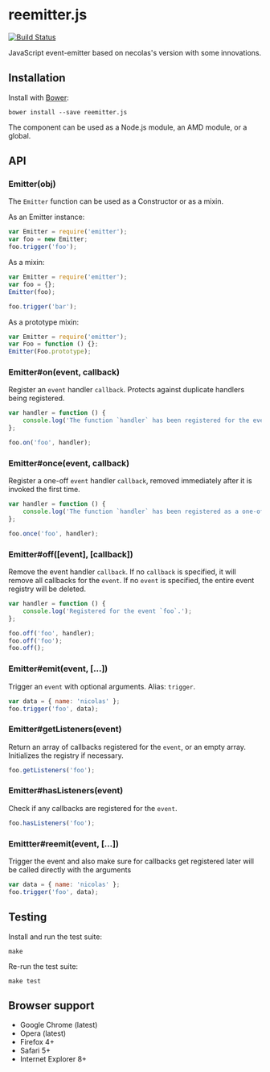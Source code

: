 # reemitter.js

[![Build Status](https://secure.travis-ci.org/necolas/emitter.js.png?branch=master)](http://travis-ci.org/necolas/emitter.js)

JavaScript event-emitter based on necolas's version with some innovations.

## Installation

Install with [Bower](http://bower.io):

```
bower install --save reemitter.js
```

The component can be used as a Node.js module, an AMD module, or a global.

## API

### Emitter(obj)

The `Emitter` function can be used as a Constructor or as a mixin.

As an Emitter instance:

```js
var Emitter = require('emitter');
var foo = new Emitter;
foo.trigger('foo');
```

As a mixin:

```js
var Emitter = require('emitter');
var foo = {};
Emitter(foo);

foo.trigger('bar');
```

As a prototype mixin:

```js
var Emitter = require('emitter');
var Foo = function () {};
Emitter(Foo.prototype);
```

### Emitter#on(event, callback)

Register an `event` handler `callback`. Protects against duplicate handlers
being registered.

```js
var handler = function () {
    console.log('The function `handler` has been registered for the event `foo`.');
};

foo.on('foo', handler);
```

### Emitter#once(event, callback)

Register a one-off `event` handler `callback`, removed immediately after it is
invoked the first time.

```js
var handler = function () {
    console.log('The function `handler` has been registered as a one-off callback for the event `foo`.');
};

foo.once('foo', handler);
```

### Emitter#off([event], [callback])

Remove the event handler `callback`. If no `callback` is specified, it will
remove all callbacks for the `event`. If no `event` is specified, the entire
event registry will be deleted.

```js
var handler = function () {
    console.log('Registered for the event `foo`.');
};

foo.off('foo', handler);
foo.off('foo');
foo.off();
```

### Emitter#emit(event, [...])

Trigger an `event` with optional arguments. Alias: `trigger`.

```js
var data = { name: 'nicolas' };
foo.trigger('foo', data);
```

### Emitter#getListeners(event)

Return an array of callbacks registered for the `event`, or an empty array.
Initializes the registry if necessary.

```js
foo.getListeners('foo');
```

### Emitter#hasListeners(event)

Check if any callbacks are registered for the `event`.

```js
foo.hasListeners('foo');
```

### Emittter#reemit(event, [...])

Trigger the event and also make sure for callbacks get registered later will be called directly with the arguments

```js
var data = { name: 'nicolas' };
foo.trigger('foo', data);
```

## Testing

Install and run the test suite:

```
make
```

Re-run the test suite:

```
make test
```

## Browser support

* Google Chrome (latest)
* Opera (latest)
* Firefox 4+
* Safari 5+
* Internet Explorer 8+
